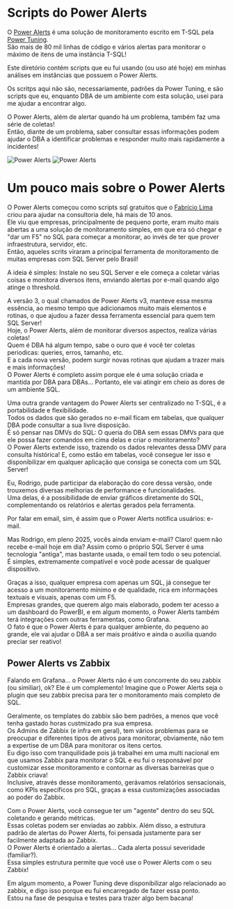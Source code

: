 # Scripts do Power Alerts

O [Power Alerts] é uma solução de monitoramento escrito em T-SQL pela [Power Tuning].  
São mais de 80 mil linhas de código e vários alertas para monitorar o máximo de itens de uma instância T-SQL!

Este diretório contém scripts que eu fui usando (ou uso até hoje) em minhas análises em instâncias que possuem o Power Alerts.  

Os scritps aqui não são, necessariamente, padrões da Power Tuning, e são scripts que eu, enquanto DBA de um ambiente com esta solução, usei para me ajudar a encontrar algo.  

O Power Alerts, além de alertar quando há um problema, também faz uma série de coletas!  
Então, diante de um problema, saber consultar essas informações podem ajudar o DBA a identificar problemas e responder muito mais rapidamente a incidentes!  

![Power Alerts](https://poweralerts.com.br/wp-content/uploads/2023/08/Power-Alerts-Alerta-Log-Full.png)
![Power Alerts](https://poweralerts.com.br/wp-content/uploads/2023/09/Power-Reports.png)

# Um pouco mais sobre o Power Alerts 

O Power Alerts começou como scripts sql gratuitos que o [Fabrício Lima] criou para ajudar na consultoria dele, há mais de 10 anos.  
Ele viu que empresas, principalmente de pequeno porte, eram muito mais abertas a uma solução de monitoramento simples, em que era só chegar e "dar um F5" no SQL para começar a monitorar, ao invés de ter que prover infraestrutura, servidor, etc.  
Então, aqueles scrits viraram a principal ferramenta de monitoramento de muitas empresas com SQL Server pelo Brasil!

A ideia é simples: Instale no seu SQL Server e ele começa a coletar várias coisas e monitora diversos itens, enviando alertas por e-mail quando algo atinge o threshold.

A versão 3, o qual chamados de Power Alerts v3, manteve essa mesma essência, ao mesmo tempo que adicionamos muito mais elementos e rotinas, o que ajudou a fazer dessa ferramenta essencial para quem tem SQL Server!  
Hoje, o Power Alerts, além de monitorar diversos aspectos, realiza várias coletas!  
Quem é DBA há algum tempo, sabe o ouro que é você ter coletas periodicas: queries, erros, tamanho, etc.  
E a cada nova versão, podem surgir novas rotinas que ajudam a trazer mais e mais informações!  
O Power Alerts é completo assim porque ele é uma solução criada e mantida por DBA para DBAs... 
Portanto, ele vai atingir em cheio as dores de um ambiente SQL.

Uma outra grande vantagem do Power Alerts ser centralizado no T-SQL, é a portabilidade e flexibilidade.  
Todos os dados que são gerados no e-mail ficam em tabelas, que qualquer DBA pode consultar a sua livre disposição.  
É só pensar nas DMVs do SQL: O queria do DBA sem essas DMVs para que ele possa fazer comandos em cima delas e criar o monitoramento?  
O Power Alerts extende isso, trazendo os dados relevantes dessa DMV para consulta histórica!
E, como estão em tabelas, você consegue ler isso e disponibilizar em qualquer aplicação que consiga se conecta com um SQL Server!

Eu, Rodrigo, pude participar da elaboração do core dessa versão, onde trouxemos diversas melhorias de performance e funcionalidades.  
Uma delas, é a possibilidade de enviar gráficos diretamente do SQL, complementando os relatórios e alertas gerados pela ferramenta. 

Por falar em email, sim, é assim que o Power Alerts notifica usuários: e-mail.  

Mas Rodrigo, em pleno 2025, vocês ainda enviam e-mail? 
Claro! quem não recebe e-mail hoje em dia? Assim como o próprio SQL Server é uma tecnologia "antiga", mas bastante usada, o email tem todo o seu potencial.  
É simples, extremamente compatível e você pode acessar de qualquer dispositivo.

Graças a isso, qualquer empresa com apenas um SQL, já consegue ter acesso a um monitoramento mínimo e de qualidade, rica em informações textuais e visuais, apenas com um F5.  
Empresas grandes, que querem algo mais elaborado, podem ter acesso a um dashboard do PowerBI, e em algum momento, o Power Alerts também terá integrações com outras ferramentas, como Grafana.  
O fato é que o Power Alerts é para qualquer ambiente, do pequeno ao grande, ele vai ajudar o DBA a ser mais proátivo e ainda o auxilia quando preciar ser reativo! 

## Power Alerts vs Zabbix 

Falando em Grafana... o Power Alerts não é um concorrente do seu zabbix (ou similiar), ok?
Ele é um complemento! Imagine que o Power Alerts seja o plugin que seu zabbix precisa para ter o monitoramento mais completo de SQL.  

Geralmente, os templates do zabbix são bem padrões, a menos que você tenha gastado horas custmizado pra sua empresa.  
Os Admins de Zabbix (e infra em geral), tem vários problemas para se preocupar e diferentes tipos de ativos para monitorar, obviamente, não tem a expertise de um DBA para monitorar os itens certos.  
Eu digo isso com tranquilidade pois já trabalhei em uma multi nacional em que usamos Zabbix para monitorar o SQL e eu fui o responsável por customizar esse monitoramento e contornar as diversas barreiras que o Zabbix criava!  
Inclusive, através desse monitoramento, gerávamos relatórios sensacionais, como KPIs específicos pro SQL, graças a essa customizações associadas ao poder do Zabbix.  

Com o Power Alerts, você consegue ter um "agente" dentro do seu SQL coletando e gerando métricas.  
Essas coletas podem ser enviadas ao zabbix.
Além disso, a estrutura padrão de alertas do Power Alerts, foi pensada justamente para ser facilmente adaptada ao Zabbix.  
O Power Alerts é orientado a alertas... Cada alerta possui severidade (familiar?).  
Essa simples estrutura permite que você use o Power Alerts com o seu Zabbix!  

Em algum momento, a Power Tuning deve disponibilizar algo relacionado ao zabbix, e digo isso porque eu fui encarregado de fazer essa ponto.  
Estou na fase de pesquisa e testes para trazer algo bem bacana!


[Power Alerts]: https://poweralerts.com.br
[Power Tuning]: https://powertuning.com.br 
[Fabrício Lima]: https://www.fabriciolima.net/blog/


